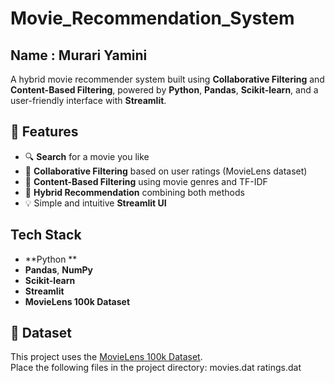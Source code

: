 # Movie_Recommendation_System

## Name : Murari Yamini

A hybrid movie recommender system built using **Collaborative Filtering** and **Content-Based Filtering**, powered by **Python**, **Pandas**, **Scikit-learn**, and a user-friendly interface with **Streamlit**.


## 📌 Features

- 🔍 **Search** for a movie you like
- 🤝 **Collaborative Filtering** based on user ratings (MovieLens dataset)
- 🧠 **Content-Based Filtering** using movie genres and TF-IDF
- 🔗 **Hybrid Recommendation** combining both methods
- 💡 Simple and intuitive **Streamlit UI**

## Tech Stack

- **Python **
- **Pandas**, **NumPy**
- **Scikit-learn**
- **Streamlit**
- **MovieLens 100k Dataset**


## 📂 Dataset

This project uses the [MovieLens 100k Dataset](https://grouplens.org/datasets/movielens/100k/).  
Place the following files in the project directory:
movies.dat
ratings.dat
